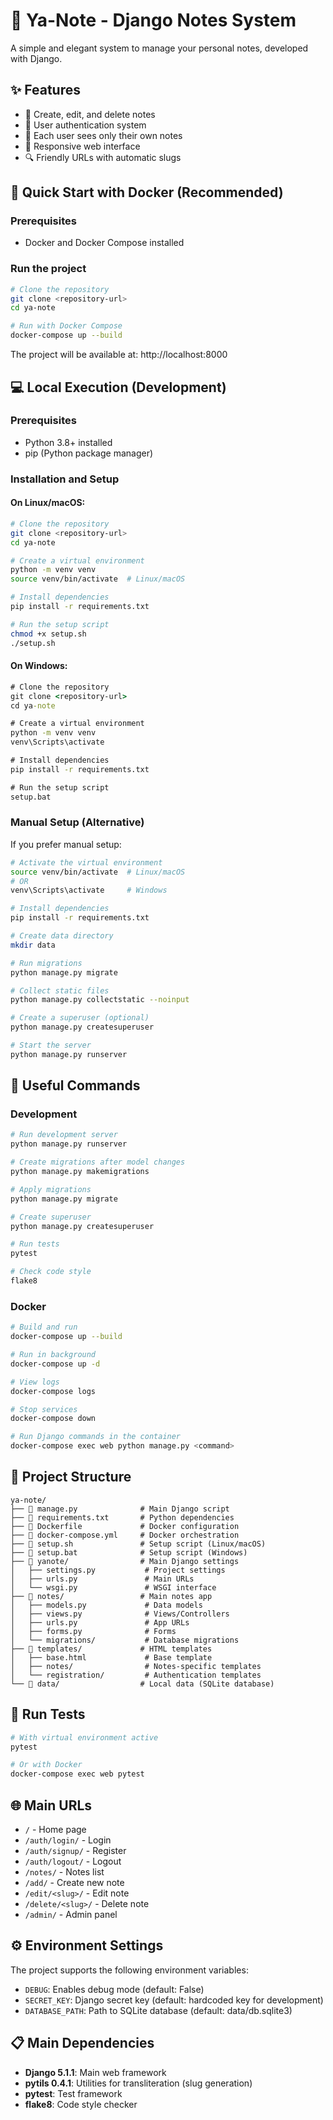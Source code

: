 # 📝 Ya-Note - Django Notes System

A simple and elegant system to manage your personal notes, developed with Django.

## ✨ Features

- 📝 Create, edit, and delete notes
- 👤 User authentication system
- 🔐 Each user sees only their own notes
- 🎨 Responsive web interface
- 🔍 Friendly URLs with automatic slugs

## 🚀 Quick Start with Docker (Recommended)

### Prerequisites
- Docker and Docker Compose installed

### Run the project
```bash
# Clone the repository
git clone <repository-url>
cd ya-note

# Run with Docker Compose
docker-compose up --build
```

The project will be available at: http://localhost:8000

## 💻 Local Execution (Development)

### Prerequisites
- Python 3.8+ installed
- pip (Python package manager)

### Installation and Setup

#### On Linux/macOS:
```bash
# Clone the repository
git clone <repository-url>
cd ya-note

# Create a virtual environment
python -m venv venv
source venv/bin/activate  # Linux/macOS

# Install dependencies
pip install -r requirements.txt

# Run the setup script
chmod +x setup.sh
./setup.sh
```

#### On Windows:
```cmd
# Clone the repository
git clone <repository-url>
cd ya-note

# Create a virtual environment
python -m venv venv
venv\Scripts\activate

# Install dependencies
pip install -r requirements.txt

# Run the setup script
setup.bat
```

### Manual Setup (Alternative)

If you prefer manual setup:

```bash
# Activate the virtual environment
source venv/bin/activate  # Linux/macOS
# OR
venv\Scripts\activate     # Windows

# Install dependencies
pip install -r requirements.txt

# Create data directory
mkdir data

# Run migrations
python manage.py migrate

# Collect static files
python manage.py collectstatic --noinput

# Create a superuser (optional)
python manage.py createsuperuser

# Start the server
python manage.py runserver
```

## 🔧 Useful Commands

### Development
```bash
# Run development server
python manage.py runserver

# Create migrations after model changes
python manage.py makemigrations

# Apply migrations
python manage.py migrate

# Create superuser
python manage.py createsuperuser

# Run tests
pytest

# Check code style
flake8
```

### Docker
```bash
# Build and run
docker-compose up --build

# Run in background
docker-compose up -d

# View logs
docker-compose logs

# Stop services
docker-compose down

# Run Django commands in the container
docker-compose exec web python manage.py <command>
```

## 📁 Project Structure

```
ya-note/
├── 📄 manage.py              # Main Django script
├── 📄 requirements.txt       # Python dependencies
├── 📄 Dockerfile             # Docker configuration
├── 📄 docker-compose.yml     # Docker orchestration
├── 📄 setup.sh               # Setup script (Linux/macOS)
├── 📄 setup.bat              # Setup script (Windows)
├── 📁 yanote/                # Main Django settings
│   ├── settings.py           # Project settings
│   ├── urls.py               # Main URLs
│   └── wsgi.py               # WSGI interface
├── 📁 notes/                 # Main notes app
│   ├── models.py             # Data models
│   ├── views.py              # Views/Controllers
│   ├── urls.py               # App URLs
│   ├── forms.py              # Forms
│   └── migrations/           # Database migrations
├── 📁 templates/             # HTML templates
│   ├── base.html             # Base template
│   ├── notes/                # Notes-specific templates
│   └── registration/         # Authentication templates
└── 📁 data/                  # Local data (SQLite database)
```

## 🧪 Run Tests

```bash
# With virtual environment active
pytest

# Or with Docker
docker-compose exec web pytest
```

## 🌐 Main URLs

- `/` - Home page
- `/auth/login/` - Login
- `/auth/signup/` - Register
- `/auth/logout/` - Logout
- `/notes/` - Notes list
- `/add/` - Create new note
- `/edit/<slug>/` - Edit note
- `/delete/<slug>/` - Delete note
- `/admin/` - Admin panel

## ⚙️ Environment Settings

The project supports the following environment variables:

- `DEBUG`: Enables debug mode (default: False)
- `SECRET_KEY`: Django secret key (default: hardcoded key for development)
- `DATABASE_PATH`: Path to SQLite database (default: data/db.sqlite3)

## 📋 Main Dependencies

- **Django 5.1.1**: Main web framework
- **pytils 0.4.1**: Utilities for transliteration (slug generation)
- **pytest**: Test framework
- **flake8**: Code style checker
